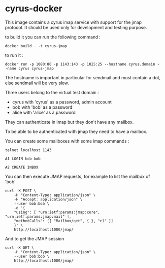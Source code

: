 # cyrus-docker

This image contains a cyrus imap service with support for the jmap protocol.
It should be used only for development and testing purpose.

to build it you can run the following command : 

`docker build . -t cyrus-jmap`

to run it : 

`docker run -p 1080:80 -p 1143:143 -p 1025:25 --hostname cyrus.domain --name cyrus cyrus-jmap`

The hostname is important in particular for sendmail and must contain a dot, else sendmail will be very slow.


Three users belong to the virtual test domain :

 * cyrus with 'cyrus' as a password, admin account
 * bob with 'bob' as a password
 * alice with 'alice' as a password

They can authenticate in imap but they don't have any mailbox.

To be able to be authenticated with jmap they need to have a mailbox.


You can create some mailboxes with some imap commands :

`telnet localhost 1143`

`A1 LOGIN bob bob`

`A2 CREATE INBOX`


You can then execute JMAP requests, for example to list the mailbox of 'bob'

```
curl -X POST \
    -H "Content-Type: application/json" \
    -H "Accept: application/json" \
    --user bob:bob \
    -d '{
    "using": [ "urn:ietf:params:jmap:core", "urn:ietf:params:jmap:mail" ],
    "methodCalls": [[ "Mailbox/get", { }, "c1" ]]
    }' \
    http://localhost:1080/jmap/
```

And to get the JMAP session

```
curl -X GET \
    -H "Content-Type: application/json" \
    --user bob:bob \
    http://localhost:1080/jmap/
```
